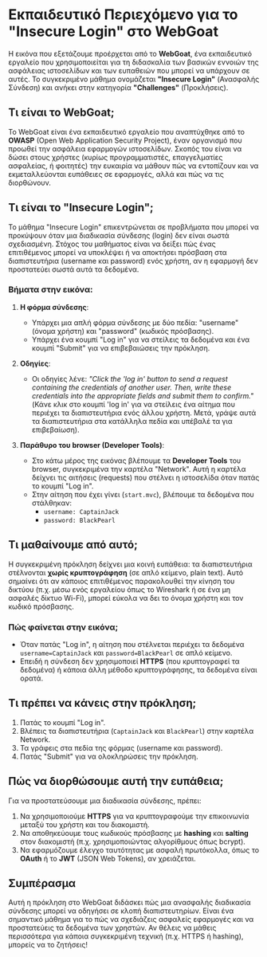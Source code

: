 # Εκπαιδευτικό Περιεχόμενο για το "Insecure Login" στο WebGoat

Η εικόνα που εξετάζουμε προέρχεται από το **WebGoat**, ένα εκπαιδευτικό εργαλείο που χρησιμοποιείται για τη διδασκαλία των βασικών εννοιών της ασφάλειας ιστοσελίδων και των ευπαθειών που μπορεί να υπάρχουν σε αυτές. Το συγκεκριμένο μάθημα ονομάζεται **"Insecure Login"** (Ανασφαλής Σύνδεση) και ανήκει στην κατηγορία **"Challenges"** (Προκλήσεις).

## Τι είναι το WebGoat;
Το WebGoat είναι ένα εκπαιδευτικό εργαλείο που αναπτύχθηκε από το **OWASP** (Open Web Application Security Project), έναν οργανισμό που προωθεί την ασφάλεια εφαρμογών ιστοσελίδων. Σκοπός του είναι να δώσει στους χρήστες (κυρίως προγραμματιστές, επαγγελματίες ασφαλείας, ή φοιτητές) την ευκαιρία να μάθουν πώς να εντοπίζουν και να εκμεταλλεύονται ευπάθειες σε εφαρμογές, αλλά και πώς να τις διορθώνουν.

## Τι είναι το "Insecure Login";
Το μάθημα "Insecure Login" επικεντρώνεται σε προβλήματα που μπορεί να προκύψουν όταν μια διαδικασία σύνδεσης (login) δεν είναι σωστά σχεδιασμένη. Στόχος του μαθήματος είναι να δείξει πώς ένας επιτιθέμενος μπορεί να υποκλέψει ή να αποκτήσει πρόσβαση στα διαπιστευτήρια (username και password) ενός χρήστη, αν η εφαρμογή δεν προστατεύει σωστά αυτά τα δεδομένα.

### Βήματα στην εικόνα:
1. **Η φόρμα σύνδεσης**:
   - Υπάρχει μια απλή φόρμα σύνδεσης με δύο πεδία: "username" (όνομα χρήστη) και "password" (κωδικός πρόσβασης).
   - Υπάρχει ένα κουμπί "Log in" για να στείλεις τα δεδομένα και ένα κουμπί "Submit" για να επιβεβαιώσεις την πρόκληση.

2. **Οδηγίες**:
   - Οι οδηγίες λένε: *"Click the 'log in' button to send a request containing the credentials of another user. Then, write these credentials into the appropriate fields and submit them to confirm."*  
     (Κάνε κλικ στο κουμπί 'log in' για να στείλεις ένα αίτημα που περιέχει τα διαπιστευτήρια ενός άλλου χρήστη. Μετά, γράψε αυτά τα διαπιστευτήρια στα κατάλληλα πεδία και υπέβαλέ τα για επιβεβαίωση).

3. **Παράθυρο του browser (Developer Tools)**:
   - Στο κάτω μέρος της εικόνας βλέπουμε τα **Developer Tools** του browser, συγκεκριμένα την καρτέλα "Network". Αυτή η καρτέλα δείχνει τις αιτήσεις (requests) που στέλνει η ιστοσελίδα όταν πατάς το κουμπί "Log in".
   - Στην αίτηση που έχει γίνει (`start.mvc`), βλέπουμε τα δεδομένα που στάλθηκαν:
     - `username: CaptainJack`
     - `password: BlackPearl`

## Τι μαθαίνουμε από αυτό;
Η συγκεκριμένη πρόκληση δείχνει μια κοινή ευπάθεια: τα διαπιστευτήρια στέλνονται **χωρίς κρυπτογράφηση** (σε απλό κείμενο, plain text). Αυτό σημαίνει ότι αν κάποιος επιτιθέμενος παρακολουθεί την κίνηση του δικτύου (π.χ. μέσω ενός εργαλείου όπως το Wireshark ή σε ένα μη ασφαλές δίκτυο Wi-Fi), μπορεί εύκολα να δει το όνομα χρήστη και τον κωδικό πρόσβασης.

### Πώς φαίνεται στην εικόνα;
- Όταν πατάς "Log in", η αίτηση που στέλνεται περιέχει τα δεδομένα `username=CaptainJack` και `password=BlackPearl` σε απλό κείμενο.
- Επειδή η σύνδεση δεν χρησιμοποιεί **HTTPS** (που κρυπτογραφεί τα δεδομένα) ή κάποια άλλη μέθοδο κρυπτογράφησης, τα δεδομένα είναι ορατά.

## Τι πρέπει να κάνεις στην πρόκληση;
1. Πατάς το κουμπί "Log in".
2. Βλέπεις τα διαπιστευτήρια (`CaptainJack` και `BlackPearl`) στην καρτέλα Network.
3. Τα γράφεις στα πεδία της φόρμας (username και password).
4. Πατάς "Submit" για να ολοκληρώσεις την πρόκληση.

## Πώς να διορθώσουμε αυτή την ευπάθεια;
Για να προστατεύσουμε μια διαδικασία σύνδεσης, πρέπει:
1. Να χρησιμοποιούμε **HTTPS** για να κρυπτογραφούμε την επικοινωνία μεταξύ του χρήστη και του διακομιστή.
2. Να αποθηκεύουμε τους κωδικούς πρόσβασης με **hashing** και **salting** στον διακομιστή (π.χ. χρησιμοποιώντας αλγορίθμους όπως bcrypt).
3. Να εφαρμόζουμε έλεγχο ταυτότητας με ασφαλή πρωτόκολλα, όπως το **OAuth** ή το **JWT** (JSON Web Tokens), αν χρειάζεται.

## Συμπέρασμα
Αυτή η πρόκληση στο WebGoat διδάσκει πώς μια ανασφαλής διαδικασία σύνδεσης μπορεί να οδηγήσει σε κλοπή διαπιστευτηρίων. Είναι ένα σημαντικό μάθημα για το πώς να σχεδιάζεις ασφαλείς εφαρμογές και να προστατεύεις τα δεδομένα των χρηστών. Αν θέλεις να μάθεις περισσότερα για κάποια συγκεκριμένη τεχνική (π.χ. HTTPS ή hashing), μπορείς να το ζητήσεις!
